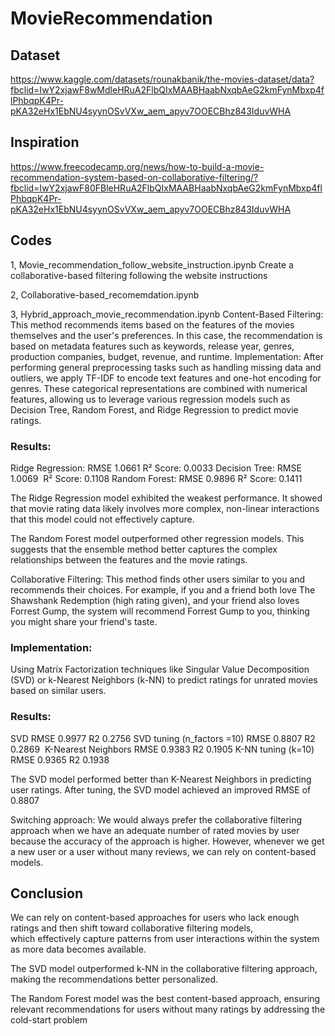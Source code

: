 # MovieRecommendation
## Dataset 
https://www.kaggle.com/datasets/rounakbanik/the-movies-dataset/data?fbclid=IwY2xjawF8wMdleHRuA2FlbQIxMAABHaabNxqbAeG2kmFynMbxp4flPhbqpK4Pr-pKA32eHx1EbNU4syynOSvVXw_aem_apyv7OOECBhz843IduvWHA 

## Inspiration 
https://www.freecodecamp.org/news/how-to-build-a-movie-recommendation-system-based-on-collaborative-filtering/?fbclid=IwY2xjawF80FBleHRuA2FlbQIxMAABHaabNxqbAeG2kmFynMbxp4flPhbqpK4Pr-pKA32eHx1EbNU4syynOSvVXw_aem_apyv7OOECBhz843IduvWHA 

## Codes
1, Movie_recommendation_follow_website_instruction.ipynb
Create a collaborative-based filtering following the website instructions

2, Collaborative-based_recomemdation.ipynb


3, Hybrid_approach_movie_recommendation.ipynb 
Content-Based Filtering: This method recommends items based on the features of the movies themselves and the user's preferences. In this case, the recommendation is based on metadata features such as keywords, release year, genres, production companies, budget, revenue, and runtime.
Implementation: After performing general preprocessing tasks such as handling missing data and outliers, we apply TF-IDF to encode text features and one-hot encoding for genres. These categorical representations are combined with numerical features, allowing us to leverage various regression models such as Decision Tree, Random Forest, and Ridge Regression to predict movie ratings.

### Results:
Ridge Regression: RMSE 1.0661 R² Score: 0.0033
Decision Tree: RMSE 1.0069  R² Score: 0.1108
Random Forest: RMSE 0.9896 R² Score: 0.1411

The Ridge Regression model exhibited the weakest performance. It showed that movie rating data likely involves more complex, non-linear interactions that this model could not effectively capture.

The Random Forest model outperformed other regression models. This suggests that the ensemble method better captures the complex relationships between the features and the movie ratings.

Collaborative Filtering: This method finds other users similar to you and recommends their choices. For example, if you and a friend both love The Shawshank Redemption (high rating given), and your friend also loves Forrest Gump, the system will recommend Forrest Gump to you, thinking you might share your friend's taste. 

### Implementation: 
Using Matrix Factorization techniques like Singular Value Decomposition (SVD) or k-Nearest Neighbors (k-NN) to predict ratings for unrated movies based on similar users.

### Results: 
SVD RMSE 0.9977 R2 0.2756 
SVD tuning (n_factors =10) RMSE 0.8807 R2 0.2869 
K-Nearest Neighbors RMSE 0.9383 R2 0.1905 
K-NN tuning (k=10) RMSE 0.9365 R2 0.1938 

The SVD model performed better than K-Nearest Neighbors in predicting user ratings. After tuning, the SVD model achieved an improved RMSE of 0.8807


Switching approach: We would always prefer the collaborative filtering approach when we have an adequate number of rated movies by user because the accuracy of the approach is higher. However, whenever we get a new user or a user without many reviews, we can rely on content-based models. 



## Conclusion
We can rely on content-based approaches for users who lack enough ratings and then shift toward collaborative filtering models, which effectively capture patterns from user interactions within the system as more data becomes available.

The SVD model outperformed k-NN in the collaborative filtering approach, making the recommendations better personalized. 

The Random Forest model was the best content-based approach, ensuring relevant recommendations for users without many ratings by addressing the cold-start problem


